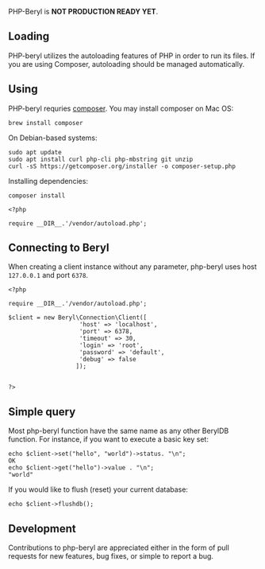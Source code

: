 PHP-Beryl is **NOT PRODUCTION READY YET**.

## Loading 

PHP-beryl utilizes the autoloading features of PHP in order to run its
files. If you are using Composer, autoloading should be managed automatically.

## Using

PHP-beryl requries [composer](http://getcomposer.org). You may install
composer on Mac OS:

```
brew install composer
```

On Debian-based systems:

```
sudo apt update
sudo apt install curl php-cli php-mbstring git unzip
curl -sS https://getcomposer.org/installer -o composer-setup.php
```

Installing dependencies:

```
composer install
```


```
<?php

require __DIR__.'/vendor/autoload.php';
```

## Connecting to Beryl

When creating a client instance without any parameter, php-beryl uses
host ``127.0.0.1`` and port ``6378``.

```
<?php

require __DIR__.'/vendor/autoload.php';

$client = new Beryl\Connection\Client([  
                    'host' => 'localhost', 
                    'port' => 6378, 
                    'timeout' => 30, 
                    'login' => 'root', 
                    'password' => 'default',
                    'debug' => false
                   ]);


?>
```

## Simple query

Most php-beryl function have the same name as any other BerylDB function.
For instance, if you want to execute a basic key set:


```
echo $client->set("hello", "world")->status. "\n";
OK
echo $client->get("hello")->value . "\n";
"world"
```

If you would like to flush (reset) your current database:

```
echo $client->flushdb();
```

## Development

Contributions to php-beryl are appreciated either in the form of pull requests for new features, 
bug fixes, or simple to report a bug.



